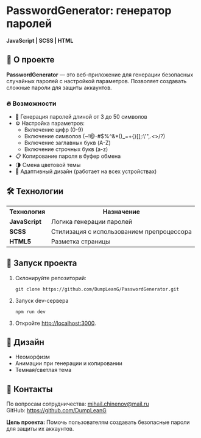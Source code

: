 <h1>PasswordGenerator: генератор паролей</h1>
<p><strong>JavaScript | SCSS | HTML</strong></p>
<h2>📌 О проекте</h2>
<p><strong>PasswordGenerator</strong> — это веб-приложение для генерации безопасных случайных паролей с настройкой параметров. Позволяет создавать сложные пароли для защиты аккаунтов.</p>
<h3>🔥 Возможности</h3>
<ul>
  <li>🔢 Генерация паролей длиной от 3 до 50 символов</li>
  <li>⚙️ Настройка параметров:
    <ul>
      <li>Включение цифр (0-9)</li>
      <li>Включение символов (~!@-#$%^&*()_=+{}[];:\'",.<>/?)</li>
      <li>Включение заглавных букв (A-Z)</li>
      <li>Включение строчных букв (a-z)</li>
    </ul>
  </li>
  <li>📋 Копирование пароля в буфер обмена</li>
  <li>🌗 Смена цветовой темы</li>
  <li>📱 Адаптивный дизайн (работает на всех устройствах)</li>
</ul>
<h2>🛠 Технологии</h2>
<table>
  <tr>
    <th>Технология</th>
    <th>Назначение</th>
  </tr>
  <tr>
    <td><strong>JavaScript</strong></td>
    <td>Логика генерации паролей</td>
  </tr>
  <tr>
    <td><strong>SCSS</strong></td>
    <td>Стилизация с использованием препроцессора</td>
  </tr>
  <tr>
    <td><strong>HTML5</strong></td>
    <td>Разметка страницы</td>
  </tr>
</table>
<h2>🚀 Запуск проекта</h2>
<ol>
  <li>Склонируйте репозиторий:
    <pre><code>git clone https://github.com/DumpLeanG/PasswordGenerator.git</code></pre>
  </li>
  <li>Запуск dev-сервера
  <pre><code>npm run dev</code></pre>
  </li>
  <li>Откройте <a href="http://localhost:3000">http://localhost:3000</a>.</li>
</ol>
<h2>🎨 Дизайн</h2>
<ul>
    <li>Неоморфизм</li>
    <li>Анимации при генерации и копировании</li>
    <li>Темная/светлая тема</li>
</ul>

<h2>🤝 Контакты</h2>
<p>По вопросам сотрудничества: <a href="mailto:mihail.chinenov@mail.ru">mihail.chinenov@mail.ru</a><br>
GitHub: <a href="https://github.com/DumpLeanG">https://github.com/DumpLeanG</a></p>

<p><strong>Цель проекта:</strong> Помочь пользователям создавать безопасные пароли для защиты их аккаунтов.</p>

